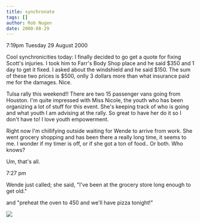 ```yaml
---
title: synchronate
tags: []
author: Rob Nugen
date: 2000-08-29
---
```


<p class=date>7:19pm Tuesday 29 August 2000

<p>Cool synchronicities today:  I finally decided to go get a quote for
fixing Scott's injuries.  I took him to Farr's Body Shop place and he said
$350 and 1 day to get it fixed.  I asked about the windshield and he said
$150.  The sum of these two prices is $500, onlly 3 dollars more than what
insurance paid me for the damages.  Nice.

<p>Tulsa rally this weekend!!  There are two 15 passenger vans going from
Houston.  I'm quite impressed with Miss Nicole, the youth who has been
organizing a lot of stuff for this event.  She's keeping track of who is
going and what youth I am advising at the rally.  So great to have her do it
so I don't have to!  I love youth empowerment.

<p>Right now I'm chillifying outside waiting for Wende to arrive from work.
She went grocery shopping and has been there a really long time, it seems to
me.  I wonder if my timer is off, or if she got a ton of food..  Or both.
Who knows?

<p>Um, that's all.

<p class=date>7:27 pm

<p>Wende just called; she said, "I've been at the grocery store long enough
to get old."

<p>and "preheat the oven to 450 and we'll have pizza tonight!"

<p><img src="/images/rob/wL-ROB.gif">

